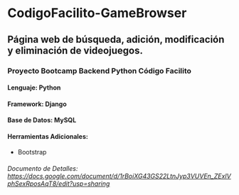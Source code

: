 # CodigoFacilito-GameBrowser
## Página web de búsqueda, adición, modificación y eliminación de videojuegos. 
### Proyecto Bootcamp Backend Python Código Facilito

#### Lenguaje: Python
#### Framework: Django
#### Base de Datos: MySQL
#### Herramientas Adicionales:
- Bootstrap

###### Documento de Detalles: https://docs.google.com/document/d/1rBoiXG43GS22LtnJyp3VUVEn_ZExIVphSexRposAqT8/edit?usp=sharing
